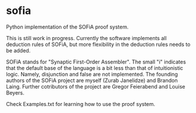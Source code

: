 # sofia
Python implementation of the SOFiA proof system.

This is still work in progress. Currently the software implements all deduction rules of SOFiA, but more flexibility in the deduction rules needs to be added.

SOFiA stands for "Synaptic First-Order Assembler". The small "i" indicates that the default base of the language is a bit less than that of intuitionistic logic. Namely, disjunction and false are not implemented. The founding authors of the SOFiA project are myself (Zurab Janelidze) and Brandon Laing. Further cotributors of the project are Gregor Feierabend and Louise Beyers.

Check Examples.txt for learning how to use the proof system.



